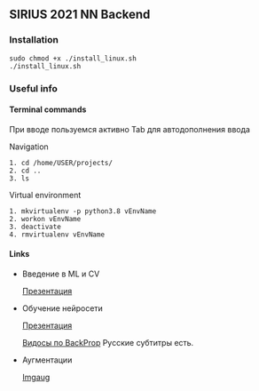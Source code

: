 ## SIRIUS 2021 NN Backend

### Installation 

```
sudo chmod +x ./install_linux.sh
./install_linux.sh
```


### Useful info

#### Terminal commands
При вводе пользуемся активно Tab для автодополнения ввода


Navigation

```
1. cd /home/USER/projects/
2. cd .. 
3. ls
```

Virtual environment

```
1. mkvirtualenv -p python3.8 vEnvName
2. workon vEnvName
3. deactivate
4. rmvirtualenv vEnvName
```

#### Links

- Введение в ML и CV
  
    [Презентация](https://docs.google.com/presentation/d/1j6QyKOEXyHoeq9TgjJwEpqYx3UGctZfc2N12xPGOhVI/edit?usp=sharing)

- Обучение нейросети

    [Презентация](https://docs.google.com/presentation/d/1eVhWJDOH6fJ6RWuF6KCLkSUmEpP40s4R2sInz3kJXl0/edit?usp=sharing)

    [Видосы по BackProp](https://www.youtube.com/watch?v=aircAruvnKk) Русские субтитры есть.

- Аугментации
  
    [Imgaug](https://github.com/aleju/imgaug)
    

